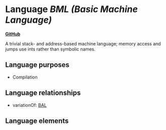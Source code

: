 # Language _BML (Basic Machine Language)_
**[GitHub](https://github.com/softlang/yas/blob/master/languages/BML)**

A trivial stack- and address-based machine language; memory access and jumps use ints rather than symbolic names.

## Language purposes
* Compilation

## Language relationships
* variationOf: [BAL](http://softlang.github.io/yas/languages/BAL.html)

## Language elements
